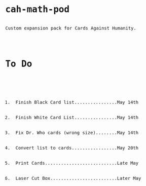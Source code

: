 <PRE>
<H1>
cah-math-pod
</H1>
Custom expansion pack for Cards Against Humanity.

<h1>
To Do
</h1>

<OL>
  <LI> Finish Black Card list................May 14th </LI>
  <LI> Finish White Card List................May 14th </LI>
  <LI> Fix Dr. Who cards (wrong size)........May 14th </LI>
  <LI> Convert list to cards.................May 20th </LI>
  <LI> Print Cards...........................Late May </LI>
  <LI> Laser Cut Box.........................Later May</LI>
</PRE>
